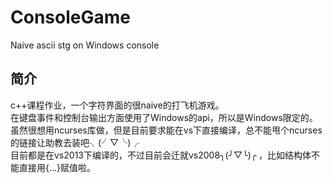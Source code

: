 # ConsoleGame
Naive ascii stg on Windows console
## 简介
c++课程作业，一个字符界面的很naive的打飞机游戏。  
在键盘事件和控制台输出方面使用了Windows的api，所以是Windows限定的。  
虽然很想用ncurses库做，但是目前要求能在vs下直接编译，总不能甩个ncurses的链接让助教去装吧╮(╯▽╰)╭  
目前都是在vs2013下编译的，不过目前会迁就vs2008╮(╯▽╰)╭  ，比如结构体不能直接用{...}赋值啦。
